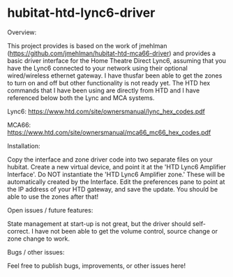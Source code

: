 # hubitat-htd-lync6-driver

Overview:

This project provides is based on the work of jmehlman (https://github.com/jmehlman/hubitat-htd-mca66-driver) and provides a basic driver interface for the Home Theatre Direct Lync6, assuming that you have the Lync6 connected to your network using their optional wired/wireless ethernet gateway.  I have thusfar been able to get the zones to turn on and off but other functionality is not ready yet.  The HTD hex commands that I have been using are directly from HTD and I have referenced below both the Lync and MCA systems.

Lync6:  https://www.htd.com/site/ownersmanual/lync_hex_codes.pdf

MCA66:  https://www.htd.com/site/ownersmanual/mca66_mc66_hex_codes.pdf

Installation:

Copy the interface and zone driver code into two separate files on your hubitat.  Create a new virtual device, and point it at the 'HTD Lync6 Amplifier Interface'.  Do NOT instantiate the 'HTD Lync6 Amplifier zone.' These will be automatically created by the Interface.  Edit the preferences pane to point at the IP address of your HTD gateway, and save the update.  You should be able to use the zones after that!

Open issues / future features:

State management at start-up is not great, but the driver should self- correct.  I have not been able to get the volume control, source change or zone change to work.

Bugs / other issues:

Feel free to publish bugs, improvements, or other issues here!

